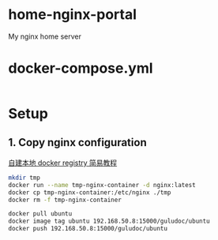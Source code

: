 # home-nginx-portal
My nginx home server

# docker-compose.yml
```yaml

```

# Setup
## 1. Copy nginx configuration
[自建本地 docker registry 简易教程](https://amefs.net/archives/2396.html)
```bash
mkdir tmp
docker run --name tmp-nginx-container -d nginx:latest
docker cp tmp-nginx-container:/etc/nginx ./tmp
docker rm -f tmp-nginx-container

docker pull ubuntu
docker image tag ubuntu 192.168.50.8:15000/guludoc/ubuntu
docker push 192.168.50.8:15000/guludoc/ubuntu
```

